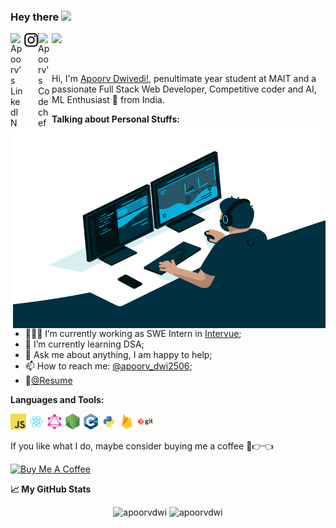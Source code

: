 ### Hey there <img src="https://media.giphy.com/media/hvRJCLFzcasrR4ia7z/giphy.gif" width="25px">

<a href="https://www.linkedin.com/in/apoorvdwi/">
  <img align="left" alt="Apoorv's LinkedIN" width="22px" src="https://raw.githubusercontent.com/peterthehan/peterthehan/master/assets/linkedin.svg" />
</a>

<a href="https://www.instagram.com/apoorv_dwi2506/">
  <img align="left" alt="Apoorv's Instagram" width="22px" src="https://raw.githubusercontent.com/zenPidgin/instagram_svg/8330bc7954493d18badc36dd73b4958130edb0a0/instagram.svg" />
</a>

<a href="https://www.codechef.com/users/apoorvdwi2001">
  <img align="left" alt="Apoorv's Codechef" width="22px" src="https://iconhelper.cn/svg/brands/codechef.svg" />
</a>

![](https://visitor-badge.glitch.me/badge?page_id=apoorvdwi.apoorvdwi)

<br />

Hi, I'm [Apoorv Dwivedi!](https://apoorvdwivedi.live), penultimate year student at MAIT and a passionate Full Stack Web Developer, Competitive coder and AI, ML Enthusiast 🚀 from India.

  <img align="right" alt="GIF" src="https://github.com/apoorvdwi/apoorvdwi/blob/master/code.gif?raw=true" width="500" height="320" />
  
**Talking about Personal Stuffs:**

- 👨🏽‍💻 I’m currently working as SWE Intern in [Intervue](https://www.intervue.io);
- 🌱 I’m currently learning DSA;
- 💬 Ask me about anything, I am happy to help;
- 📫 How to reach me: [@apoorv_dwi2506](https://www.instagram.com/apoorv_dwi2506/);
- 📝[@Resume](https://drive.google.com/file/d/1LwWLEih_UPKxjtZQmQf1zwFVpE1_1hC-/view)

**Languages and Tools:**  

<code><img height="25" src="https://raw.githubusercontent.com/github/explore/80688e429a7d4ef2fca1e82350fe8e3517d3494d/topics/javascript/javascript.png"></code>
<code><img height="25" src="https://raw.githubusercontent.com/github/explore/80688e429a7d4ef2fca1e82350fe8e3517d3494d/topics/react/react.png"></code>
<code><img height="25" src="https://raw.githubusercontent.com/github/explore/5c058a388828bb5fde0bcafd4bc867b5bb3f26f3/topics/graphql/graphql.png"></code>
<code><img height="25" src="https://raw.githubusercontent.com/github/explore/80688e429a7d4ef2fca1e82350fe8e3517d3494d/topics/nodejs/nodejs.png"></code>
<code><img height="25" src="https://raw.githubusercontent.com/github/explore/80688e429a7d4ef2fca1e82350fe8e3517d3494d/topics/cpp/cpp.png"></code>
<code><img height="25" src="https://raw.githubusercontent.com/github/explore/80688e429a7d4ef2fca1e82350fe8e3517d3494d/topics/python/python.png"></code>
<code><img height="25" src="https://raw.githubusercontent.com/github/explore/80688e429a7d4ef2fca1e82350fe8e3517d3494d/topics/firebase/firebase.png"></code>
<code><img height="25" src="https://raw.githubusercontent.com/github/explore/80688e429a7d4ef2fca1e82350fe8e3517d3494d/topics/git/git.png"></code>


If you like what I do, maybe consider buying me a coffee 🥺👉👈

<a href="https://www.buymeacoffee.com/apoorvdwi" target="_blank"><img src="https://cdn.buymeacoffee.com/buttons/v2/default-red.png" alt="Buy Me A Coffee" width ="150px" ></a>

**📈 My GitHub Stats**


<p align="center"> <img src="https://github-readme-stats.vercel.app/api?username=apoorvdwi&show_icons=true&theme=gotham" alt="apoorvdwi" />  <img src="https://github-readme-stats.vercel.app/api/top-langs/?username=apoorvdwi&layout=compact&show_icons=true&theme=gotham" alt="apoorvdwi" /></p>

